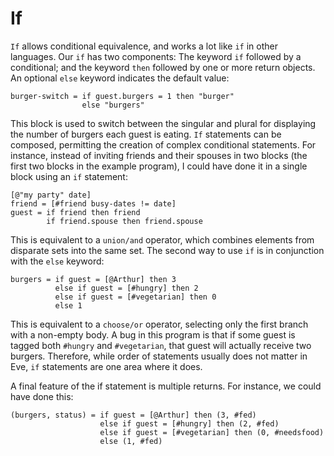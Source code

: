 # If

`If` allows conditional equivalence, and works a lot like `if` in other languages. Our `if` has two components: The keyword `if` followed by a conditional; and the keyword `then` followed by one or more return objects. An optional `else` keyword indicates the default value:

```
burger-switch = if guest.burgers = 1 then "burger"
                else "burgers"
```

This block is used to switch between the singular and plural for displaying the number of burgers each guest is eating. `If` statements can be composed, permitting the creation of complex conditional statements. For instance, instead of inviting friends and their spouses in two blocks (the first two blocks in the example program), I could have done it in a single block using an `if` statement:

```
[@"my party" date]
friend = [#friend busy-dates != date]
guest = if friend then friend
        if friend.spouse then friend.spouse
```

This is equivalent to a `union/and` operator, which combines elements from disparate sets into the same set. The second way to use `if` is in conjunction with the `else` keyword:

```
burgers = if guest = [@Arthur] then 3
          else if guest = [#hungry] then 2
          else if guest = [#vegetarian] then 0
          else 1
```

This is equivalent to a `choose/or` operator, selecting only the first branch with a non-empty body. A bug in this program is that if some guest is tagged both `#hungry` and `#vegetarian`, that guest will actually receive two burgers. Therefore, while order of statements usually does not matter in Eve, `if` statements are one area where it does.

A final feature of the if statement is multiple returns. For instance, we could have done this:

```
(burgers, status) = if guest = [@Arthur] then (3, #fed)
                    else if guest = [#hungry] then (2, #fed)
                    else if guest = [#vegetarian] then (0, #needsfood)
                    else (1, #fed)
```